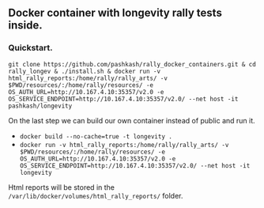 ## Docker container with longevity rally tests inside. 

### Quickstart.
`git clone https://github.com/pashkash/rally_docker_containers.git & cd rally_longev & ./install.sh & docker run -v html_rally_reports:/home/rally/rally_arts/ -v $PWD/resources/:/home/rally/resources/ -e OS_AUTH_URL=http://10.167.4.10:35357/v2.0 -e OS_SERVICE_ENDPOINT=http://10.167.4.10:35357/v2.0/ --net host -it pashkash/longevity`

On the last step we can build our own container instead of public and run it.
* `docker build --no-cache=true -t longevity .`
* `docker run -v html_rally_reports:/home/rally/rally_arts/ -v $PWD/resources/:/home/rally/resources/ -e OS_AUTH_URL=http://10.167.4.10:35357/v2.0 -e OS_SERVICE_ENDPOINT=http://10.167.4.10:35357/v2.0/ --net host -it longevity`

Html reports will be stored in the `/var/lib/docker/volumes/html_rally_reports/` folder.
